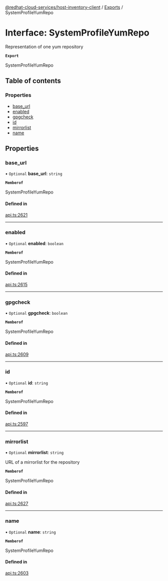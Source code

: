 [@redhat-cloud-services/host-inventory-client](../README.md) / [Exports](../modules.md) / SystemProfileYumRepo

# Interface: SystemProfileYumRepo

Representation of one yum repository

**`Export`**

SystemProfileYumRepo

## Table of contents

### Properties

- [base\_url](SystemProfileYumRepo.md#base_url)
- [enabled](SystemProfileYumRepo.md#enabled)
- [gpgcheck](SystemProfileYumRepo.md#gpgcheck)
- [id](SystemProfileYumRepo.md#id)
- [mirrorlist](SystemProfileYumRepo.md#mirrorlist)
- [name](SystemProfileYumRepo.md#name)

## Properties

### base\_url

• `Optional` **base\_url**: `string`

**`Memberof`**

SystemProfileYumRepo

#### Defined in

[api.ts:2621](https://github.com/RedHatInsights/javascript-clients/blob/main/packages/host-inventory/api.ts#L2621)

___

### enabled

• `Optional` **enabled**: `boolean`

**`Memberof`**

SystemProfileYumRepo

#### Defined in

[api.ts:2615](https://github.com/RedHatInsights/javascript-clients/blob/main/packages/host-inventory/api.ts#L2615)

___

### gpgcheck

• `Optional` **gpgcheck**: `boolean`

**`Memberof`**

SystemProfileYumRepo

#### Defined in

[api.ts:2609](https://github.com/RedHatInsights/javascript-clients/blob/main/packages/host-inventory/api.ts#L2609)

___

### id

• `Optional` **id**: `string`

**`Memberof`**

SystemProfileYumRepo

#### Defined in

[api.ts:2597](https://github.com/RedHatInsights/javascript-clients/blob/main/packages/host-inventory/api.ts#L2597)

___

### mirrorlist

• `Optional` **mirrorlist**: `string`

URL of a mirrorlist for the repository

**`Memberof`**

SystemProfileYumRepo

#### Defined in

[api.ts:2627](https://github.com/RedHatInsights/javascript-clients/blob/main/packages/host-inventory/api.ts#L2627)

___

### name

• `Optional` **name**: `string`

**`Memberof`**

SystemProfileYumRepo

#### Defined in

[api.ts:2603](https://github.com/RedHatInsights/javascript-clients/blob/main/packages/host-inventory/api.ts#L2603)
